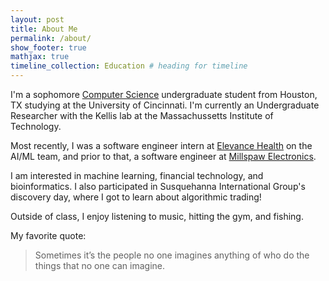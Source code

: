 ```yaml
---
layout: post
title: About Me 
permalink: /about/
show_footer: true
mathjax: true
timeline_collection: Education # heading for timeline
---
```


I'm a sophomore [Computer Science](https://ceas.uc.edu/academics/departments/computer-science.html) undergraduate student from Houston, TX studying at the University of Cincinnati. I'm currently an Undergraduate Researcher with the Kellis lab at the Massachussetts Institute of Technology.

Most recently, I was a software engineer intern at [Elevance Health](https://www.elevancehealth.com/) on the AI/ML team, and prior to that, a software engineer at [Millspaw Electronics](https://millspawelectronics.com).

I am interested in machine learning, financial technology, and bioinformatics. I also participated in Susquehanna International Group's discovery day, where I got to learn about algorithmic trading!

Outside of class, I enjoy listening to music, hitting the gym, and fishing.

My favorite quote:

> Sometimes it’s the people no one imagines anything of who do the things that no one can imagine.
